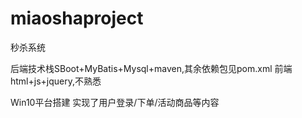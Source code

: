 # miaoshaproject
秒杀系统

后端技术栈SBoot+MyBatis+Mysql+maven,其余依赖包见pom.xml
前端html+js+jquery,不熟悉

Win10平台搭建
实现了用户登录/下单/活动商品等内容
